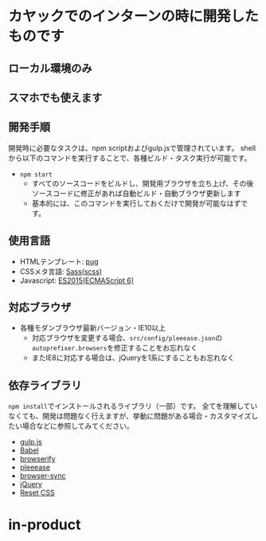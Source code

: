 # カヤックでのインターンの時に開発したものです
## ローカル環境のみ
## スマホでも使えます






## 開発手順

開発時に必要なタスクは、npm scriptおよびgulp.jsで管理されています。
shellから以下のコマンドを実行することで、各種ビルド・タスク実行が可能です。

- `npm start`
  - すべてのソースコードをビルドし、開発用ブラウザを立ち上げ、その後ソースコードに修正があれば自動ビルド・自動ブラウザ更新します
  - 基本的には、このコマンドを実行しておくだけで開発が可能なはずです。

## 使用言語

- HTMLテンプレート: [pug](http://jade-lang.com/)
- CSSメタ言語: [Sass(scss)](http://sass-lang.com/)
- Javascript: [ES2015(ECMAScript 6)](https://babeljs.io/docs/learn-es2015/)

## 対応ブラウザ
- 各種モダンブラウザ最新バージョン・IE10以上
  - 対応ブラウザを変更する場合、`src/config/pleeease.json`の`autoprefixer.browsers`を修正することをお忘れなく
  - またIE8に対応する場合は、jQueryを1系にすることもお忘れなく

## 依存ライブラリ

`npm install`でインストールされるライブラリ（一部）です。
全てを理解していなくても、開発は問題なく行えますが、挙動に問題がある場合・カスタマイズしたい場合などに参照してみてください。

- [gulp.js](http://gulpjs.com/)
- [Babel](https://babeljs.io/)
- [browserify](http://browserify.org/)
- [pleeease](http://pleeease.io/)
- [browser-sync](https://www.browsersync.io/)
- [jQuery](https://jquery.com/)
- [Reset CSS](http://meyerweb.com/eric/tools/css/reset/)
# in-product
